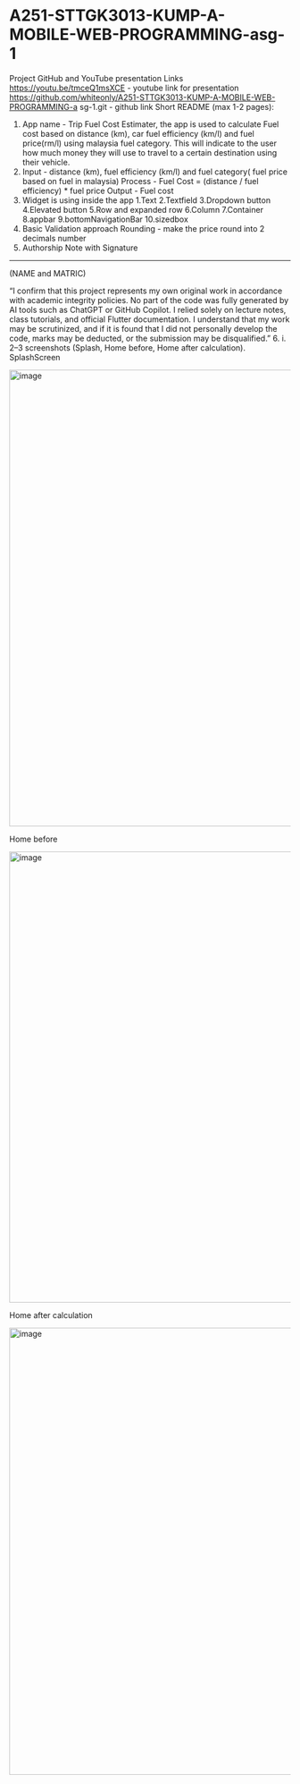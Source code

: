 # A251-STTGK3013-KUMP-A-MOBILE-WEB-PROGRAMMING-asg-1


Project GitHub and YouTube presentation Links
https://youtu.be/tmceQ1msXCE - youtube link for presentation
https://github.com/whiteonly/A251-STTGK3013-KUMP-A-MOBILE-WEB-PROGRAMMING-a
sg-1.git - github link
Short README (max 1-2 pages):
1. App name - Trip Fuel Cost Estimater, the app is used to calculate Fuel cost based on
distance (km), car fuel efficiency (km/l) and fuel price(rm/l) using malaysia fuel
category. This will indicate to the user how much money they will use to travel to a
certain destination using their vehicle.
2. Input - distance (km), fuel efficiency (km/l) and fuel category( fuel price based on fuel
in malaysia)
Process - Fuel Cost = (distance / fuel efficiency) * fuel price
Output - Fuel cost
3. Widget is using inside the app
1.Text
2.Textfield
3.Dropdown button
4.Elevated button
5.Row and expanded row
6.Column
7.Container
8.appbar
9.bottomNavigationBar
10.sizedbox
4. Basic Validation approach
Rounding - make the price round into 2 decimals number
5. Authorship Note with Signature

_________________________________

(NAME and MATRIC)

“I confirm that this project represents my own original work in accordance with
academic integrity policies. No part of the code was fully generated by AI tools such
as ChatGPT or GitHub Copilot. I relied solely on lecture notes, class tutorials, and
official Flutter documentation. I understand that my work may be scrutinized, and if it
is found that I did not personally develop the code, marks may be deducted, or the
submission may be disqualified.”
6. i. 2–3 screenshots (Splash, Home before, Home after calculation).
SplashScreen

<img width="796" height="817" alt="image" src="https://github.com/user-attachments/assets/347b9f3e-8b56-4ace-be77-578c7f7b6215" />

Home before

<img width="912" height="807" alt="image" src="https://github.com/user-attachments/assets/67723a8a-17e3-4701-bea6-2720011f9acf" />

Home after calculation

<img width="1160" height="800" alt="image" src="https://github.com/user-attachments/assets/4ccf1e06-4257-4346-9478-32ebe17bcc5e" />
